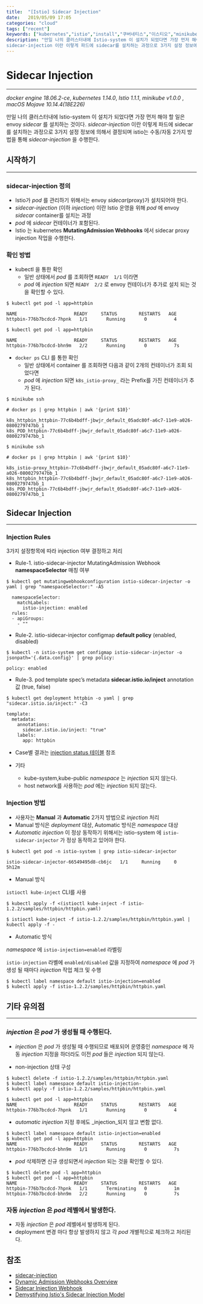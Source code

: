 ```yaml
---
title:  "[Istio] Sidecar Injection"
date:   2019/05/09 17:05
categories: "cloud"
tags: ["recent"]
keywords: ["kubernetes","istio","install","쿠버네티스","이스티오","minikube","sidecar","sidecar-injection","istio-injection"]
description: "만일 나의 클러스터내에 Istio-system 이 설치가 되었다면 가장 먼저 해야 할 일은  envoy sidecar 를 설치하는 것이다.
sidecar-injection 이란 이렇게 파드에 sidecar를 설치하는 과정으로 3가지 설정 정보에 의해서 결정되며 istio는 수동/자동 2가지 방법을 통해 sidecar-injection 을  수행한다"
---
```


# Sidecar Injection
---
*docker engine 18.06.2-ce*, *kubernetes 1.14.0*, *Istio 1.1.1*, *minikube v1.0.0* , *macOS Mojave 10.14.4(18E226)*


만일 나의 클러스터내에 Istio-system 이 설치가 되었다면 가장 먼저 해야 할 일은  envoy _sidecar_ 를 설치하는 것이다.
_sidecar-injection_ 이란 이렇게 파드에 sidecar를 설치하는 과정으로 3가지 설정 정보에 의해서 결정되며 istio는 수동/자동 2가지 방법을 통해 _sidecar-injection_ 을  수행한다.


## 시작하기
---

### sidecar-injection 정의

* Istio가 _pod_ 를 관리하기 위해서는 envoy _sidecar_(proxy)가 설치되어야 한다.
* _sidecar-injection_ (이하 _injection_) 이란 Istio 운영을 위해  _pod_ 에  envoy _sidecar_ container를 설치는 과정
* _pod_ 에 _sidecar_ 컨테이너가 포함된다.
* Istio 는 kubernetes **MutatingAdmission Webhooks** 에서  sidecar proxy injection 작업을 수행한다.


### 확인 방법

* kubectl 을 통한 확인
  * 일반 상태에서 _pod_ 를 조회하면 `READY  1/1`  이라면
  * _pod_ 에 _injection_ 되면  `READY  2/2` 로 envoy 컨테이너가 추가로 설치 되는 것을 확인할 수 있다.

~~~
$ kubectl get pod -l app=httpbin

NAME                     READY     STATUS        RESTARTS   AGE
httpbin-776b7bcdcd-7hpnk   1/1       Running       0          4
~~~

~~~
$ kubectl get pod -l app=httpbin

NAME                     READY     STATUS        RESTARTS   AGE
httpbin-776b7bcdcd-bhn9m   2/2       Running       0          7s
~~~

* `docker ps` CLI 를 통한 확인
  * 일반 상태에서 container 를 조회하면 다음과 같이 2개의 컨테이너가 조회 되었다면
  * _pod_ 에 _injection_ 되면 `k8s_istio-proxy_` 라는 Prefix를 가진 컨테이너가 추가 된다.

~~~
$ minikube ssh

# docker ps | grep httpbin | awk '{print $10}'

k8s_httpbin_httpbin-77c6b4bdff-jbwjr_default_05adc80f-a6c7-11e9-a026-0800279747bb_1
k8s_POD_httpbin-77c6b4bdff-jbwjr_default_05adc80f-a6c7-11e9-a026-0800279747bb_1
~~~

~~~
$ minikube ssh

# docker ps | grep httpbin | awk '{print $10}'

k8s_istio-proxy_httpbin-77c6b4bdff-jbwjr_default_05adc80f-a6c7-11e9-a026-0800279747bb_1
k8s_httpbin_httpbin-77c6b4bdff-jbwjr_default_05adc80f-a6c7-11e9-a026-0800279747bb_1
k8s_POD_httpbin-77c6b4bdff-jbwjr_default_05adc80f-a6c7-11e9-a026-0800279747bb_1
~~~

## Sidecar Injection
---

### Injection Rules

3가지 설정항목에 따라 injection 여부 결정하고 처리

* Rule-1. istio-sidecar-injector MutatingAdmission Webhook **namespaceSelector** 매칭 여부

~~~
$ kubectl get mutatingwebhookconfiguration istio-sidecar-injector -o yaml | grep "namespaceSelector:" -A5

  namespaceSelector:
    matchLabels:
      istio-injection: enabled
  rules:
  - apiGroups:
    - ""
~~~

* Rule-2. istio-sidecar-injector configmap **default policy**  (enabled, disabled)

~~~
$ kubectl -n istio-system get configmap istio-sidecar-injector -o jsonpath='{.data.config}' | grep policy:

policy: enabled
~~~

* Rule-3.  pod template spec’s metadata  **sidecar.istio.io/inject** annotation 값 (true, false)

~~~
$ kubectl get deployment httpbin -o yaml | grep "sidecar.istio.io/inject:" -C3

template:
  metadata:
    annotations:
      sidecar.istio.io/inject: "true"
    labels:
      app: httpbin
~~~

* Case별 결과는 [injection status 테이블](https://istio.io/docs/ops/setup/injection/) 참조

* 기타
  * kube-system,kube-public _namespace_ 는 _injection_ 되지 않는다.
  * host network를 사용하는 _pod_ 에는 _injection_ 되지 않는다.


### Injection 방법

* 사용자는  **Manual** 과 **Automatic** 2가지 방법으로 _injection_ 처리
* Manual 방식은 _deployment_ 대상,  Automatic 방식은 _namespace_ 대상
* _Automatic injection_ 이 정상 동작하기 위해서는 istio-system 에 `istio-sidecar-injector` 가  정상 동작하고 있어야 한다.

~~~
$ kubectl get pod -n istio-system | grep istio-sidecar-injector

istio-sidecar-injector-66549495d8-cb6jc   1/1     Running     0          5h12m
~~~

* Manual 방식

`istioctl kube-inject` CLI를 사용

~~~
$ kubectl apply -f <(istioctl kube-inject -f istio-1.2.2/samples/httpbin/httpbin.yaml)

$ istioctl kube-inject -f istio-1.2.2/samples/httpbin/httpbin.yaml | kubectl apply -f -
~~~


* Automatic 방식

_namespace_ 에 `istio-injection=enabled` 라벨링

`istio-injection` 라벨에 `enabled/disabled` 값을 지정하여  _namespace_ 에 _pod_ 가 생성 될 때마다 _injection_ 작업 체크 및 수행

~~~
$ kubectl label namespace default istio-injection=enabled
$ kubectl apply -f istio-1.2.2/samples/httpbin/httpbin.yaml
~~~

## 기타 유의점
---

### _injection_ 은 _pod_ 가 생성될 때 수행된다.

* _injection_ 은 _pod_ 가 생성될 때 수행되므로 배포되어 운영중인 _namespace_ 에 자동 _injection_ 지정을 하더라도  이전 _pod_ 들은 _injection_ 되지 않는다.

* non-injection 상태 구성

~~~
$ kubectl delete -f istio-1.2.2/samples/httpbin/httpbin.yaml
$ kubectl label namespace default istio-injection-
$ kubectl apply -f istio-1.2.2/samples/httpbin/httpbin.yaml

$ kubectl get pod -l app=httpbin
NAME                     READY     STATUS        RESTARTS   AGE
httpbin-776b7bcdcd-7hpnk   1/1       Running       0          4
~~~

* _automatic injection_ 지정 후에도  _injection_되지 않고 변함 없다.

~~~
$ kubectl label namespace default istio-injection=enabled
$ kubectl get pod -l app=httpbin
NAME                     READY     STATUS        RESTARTS   AGE
httpbin-776b7bcdcd-bhn9m   1/1       Running       0          7s
~~~

* _pod_ 삭제하면 신규 생성되면서 _injection_ 되는 것을 확인할 수 있다.

~~~
$ kubectl delete pod -l app=httpbin
$ kubectl get pod -l app=httpbin
NAME                     READY     STATUS        RESTARTS   AGE
httpbin-776b7bcdcd-7hpnk   1/1       Terminating   0          1m
httpbin-776b7bcdcd-bhn9m   2/2       Running       0          7s
~~~

### 자동 _injection_ 은 _pod_ 레벨에서 발생한다.

* 자동 _injection_ 은 _pod_ 레벨에서 발생하게 된다.
* deployment 변경 마다 항상 발생하지 않고 각 _pod_ 개별적으로 체크하고 처리된다.


## 참조

* [sidecar-injection](https://istio.io/docs/setup/kubernetes/additional-setup/sidecar-injection/)
* [Dynamic Admission Webhooks Overview](https://istio.io/docs/ops/setup/webhook/)
* [Sidecar Injection Webhook](https://istio.io/docs/ops/setup/injection/)
* [Demystifying Istio's Sidecar Injection Model](https://istio.io/blog/2019/data-plane-setup/)
